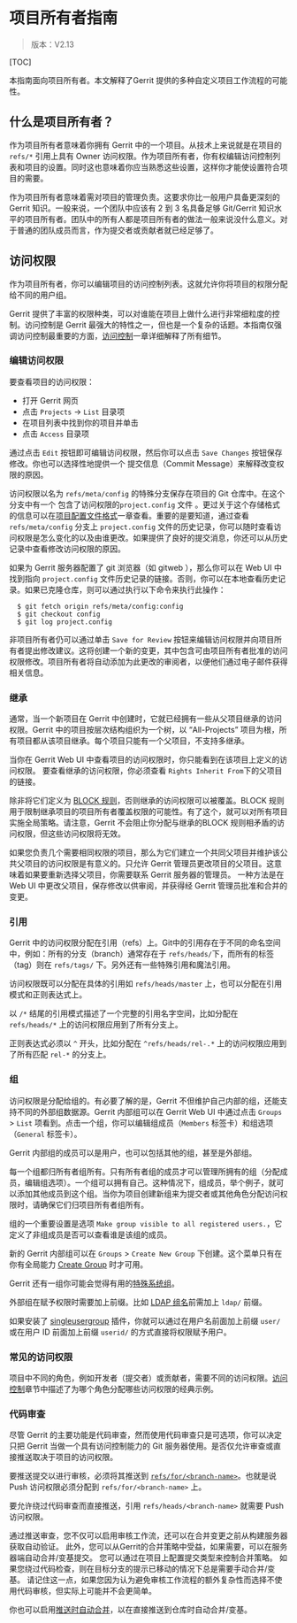 # 项目所有者指南

> 版本：V2.13

[TOC]

本指南面向项目所有者。本文解释了Gerrit 提供的多种自定义项目工作流程的可能性。

## 什么是项目所有者？

作为项目所有者意味着你拥有 Gerrit 中的一个项目。从技术上来说就是在项目的 `refs/*` 引用上具有 Owner 访问权限。作为项目所有者，你有权编辑访问控制列表和项目的设置。同时这也意味着你应当熟悉这些设置，这样你才能使设置符合项目的需要。

作为项目所有者意味着需对项目的管理负责。这要求你比一般用户具备更深刻的 Gerrit 知识。一般来说，一个团队中应该有 2 到 3 名具备足够 Git/Gerrit 知识水平的项目所有者。团队中的所有人都是项目所有者的做法一般来说没什么意义。对于普通的团队成员而言，作为提交者或贡献者就已经足够了。

## 访问权限

作为项目所有者，你可以编辑项目的访问控制列表。这就允许你将项目的权限分配给不同的用户组。

Gerrit 提供了丰富的权限种类，可以对谁能在项目上做什么进行非常细粒度的控制。访问控制是 Gerrit 最强大的特性之一，但也是一个复杂的话题。本指南仅强调访问控制最重要的方面，[访问控制](./access-control.md)一章详细解释了所有细节。

### 编辑访问权限

要查看项目的访问权限：

- 打开 Gerrit 网页
- 点击 `Projects` -> `List` 目录项
- 在项目列表中找到你的项目并单击
- 点击 `Access` 目录项

通过点击 `Edit` 按钮即可编辑访问权限，然后你可以点击 `Save Changes` 按钮保存修改。你也可以选择性地提供一个 提交信息（Commit Message）来解释改变权限的原因。

访问权限以名为 `refs/meta/config` 的特殊分支保存在项目的 Git 仓库中。在这个分支中有一个 包含了访问权限的`project.config` 文件 。更过关于这个存储格式的信息可以在[项目配置文件格式](./config-project-config.md)一章查看。重要的是要知道，通过查看 `refs/meta/config` 分支上 `project.config` 文件的历史记录，你可以随时查看访问权限是怎么变化的以及由谁更改。如果提供了良好的提交消息，你还可以从历史记录中查看修改访问权限的原因。

如果为 Gerrit 服务器配置了 git 浏览器（如 gitweb ），那么你可以在 Web UI 中找到指向 `project.config` 文件历史记录的链接。否则，你可以在本地查看历史记录。如果已克隆仓库，则可以通过执行以下命令来执行此操作：

```console
  $ git fetch origin refs/meta/config:config
  $ git checkout config
  $ git log project.config
```

非项目所有者仍可以通过单击 `Save for Review` 按钮来编辑访问权限并向项目所有者提出修改建议。这将创建一个新的变更，其中包含可由项目所有者批准的访问权限修改。项目所有者将自动添加为此更改的审阅者，以便他们通过电子邮件获得相关信息。

### 继承

通常，当一个新项目在 Gerrit 中创建时，它就已经拥有一些从父项目继承的访问权限。Gerrit 中的项目按层次结构组织为一个树，以 “All-Projects” 项目为根，所有项目都从该项目继承。每个项目只能有一个父项目，不支持多继承。

当你在 Gerrit Web UI 中查看项目的访问权限时，你只能看到在该项目上定义的访问权限。 要查看继承的访问权限，你必须查看 `Rights Inherit From`下的父项目的链接。

除非将它们定义为 [BLOCK 规则](./access-control.md#block)，否则继承的访问权限可以被覆盖。BLOCK 规则用于限制继承项目的项目所有者覆盖权限的可能性。有了这个，就可以对所有项目实施全局策略。请注意，Gerrit 不会阻止你分配与继承的BLOCK 规则相矛盾的访问权限，但这些访问权限将无效。

如果您负责几个需要相同权限的项目，那么为它们建立一个共同父项目并维护该公共父项目的访问权限是有意义的。只允许 Gerrit 管理员更改项目的父项目。这意味着如果要重新选择父项目，你需要联系 Gerrit 服务器的管理员。 一种方法是在 Web UI 中更改父项目，保存修改以供审阅，并获得经 Gerrit 管理员批准和合并的变更。

### 引用

Gerrit 中的访问权限分配在引用（refs）上。Git中的引用存在于不同的命名空间中，例如：所有的分支（branch）通常存在于 `refs/heads/`下，而所有的标签（tag）则在 `refs/tags/` 下。另外还有一些特殊引用和魔法引用。

访问权限既可以分配在具体的引用如 `refs/heads/master` 上，也可以分配在引用模式和正则表达式上。

以 `/*` 结尾的引用模式描述了一个完整的引用名字空间，比如分配在 `refs/heads/*` 上的访问权限应用到了所有分支上。

正则表达式必须以 `^` 开头，比如分配在 `^refs/heads/rel-.*` 上的访问权限应用到了所有匹配 `rel-*` 的分支上。

### 组

访问权限是分配给组的。有必要了解的是，Gerrit 不但维护自己内部的组，还能支持不同的外部组数据源。Gerrit 内部组可以在 Gerrit Web UI 中通过点击 `Groups` > `List` 项看到。点击一个组，你可以编辑组成员（`Members` 标签卡）和组选项（`General` 标签卡）。

Gerrit 内部组的成员可以是用户，也可以包括其他的组，甚至是外部组。

每一个组都归所有者组所有。只有所有者组的成员才可以管理所拥有的组（分配成员，编辑组选项）。一个组可以拥有自己。这种情况下，组成员，举个例子，就可以添加其他成员到这个组。当你为项目创建新组来为提交者或其他角色分配访问权限时，请确保它们归项目所有者组所有。

组的一个重要设置是选项 `Make group visible to all registered users.`，它定义了非组成员是否可以查看谁是该组的成员。

新的 Gerrit 内部组可以在 `Groups` > `Create New Group` 下创建。这个菜单只有在你有全局能力 [Create Group](./access-control.html#capability_createGroup) 时才可用。

Gerrit 还有一组你可能会觉得有用的[特殊系统组](access-control.html#system_groups)。

外部组在赋予权限时需要加上前缀。比如 [LDAP 组名](access-control.html#ldap_groups)前需加上 `ldap/` 前缀。

如果安装了 [singleusergroup](https://gerrit-review.googlesource.com/admin/repos/plugins%2Fsingleusergroup) 插件，你就可以通过在用户名前面加上前缀 `user/` 或在用户 ID 前面加上前缀 `userid/` 的方式直接将权限赋予用户。

### 常见的访问权限

项目中不同的角色，例如开发者（提交者）或贡献者，需要不同的访问权限。[访问控制](access-control.html#example_roles)章节中描述了为哪个角色分配哪些访问权限的经典示例。

### 代码审查

尽管 Gerrit 的主要功能是代码审查，然而使用代码审查只是可选项，你可以决定只把 Gerrit 当做一个具有访问控制能力的 Git 服务器使用。是否仅允许审查或直接推送取决于项目的访问权限。

要推送提交以进行审核，必须将其推送到 [`refs/for/<branch-name>`](access-control.html#refs_for)。也就是说 Push 访问权限必须分配到 `refs/for/<branch-name>` 上。

要允许绕过代码审查而直接推送，引用 `refs/heads/<branch-name>` 就需要 Push 访问权限。

通过推送审查，您不仅可以启用审核工作流，还可以在合并变更之前从构建服务器获取自动验证。 此外，您可以从Gerrit的合并策略中受益，如果需要，可以在服务器端自动合并/变基提交。 您可以通过在项目上配置提交类型来控制合并策略。 如果您绕过代码检查，则在目标分支的提示已移动的情况下总是需要手动合并/变基。 请记住这一点，如果您因为认为避免审核工作流程的额外复杂性而选择不使用代码审核，但实际上可能并不会更简单。

你也可以启用[推送时自动合并](user-upload.html#auto_merge)，以在直接推送到仓库时自动合并/变基。

